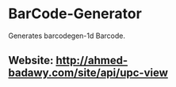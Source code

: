 # BarCode-Generator
Generates barcodegen-1d Barcode.

## Website: http://ahmed-badawy.com/site/api/upc-view
